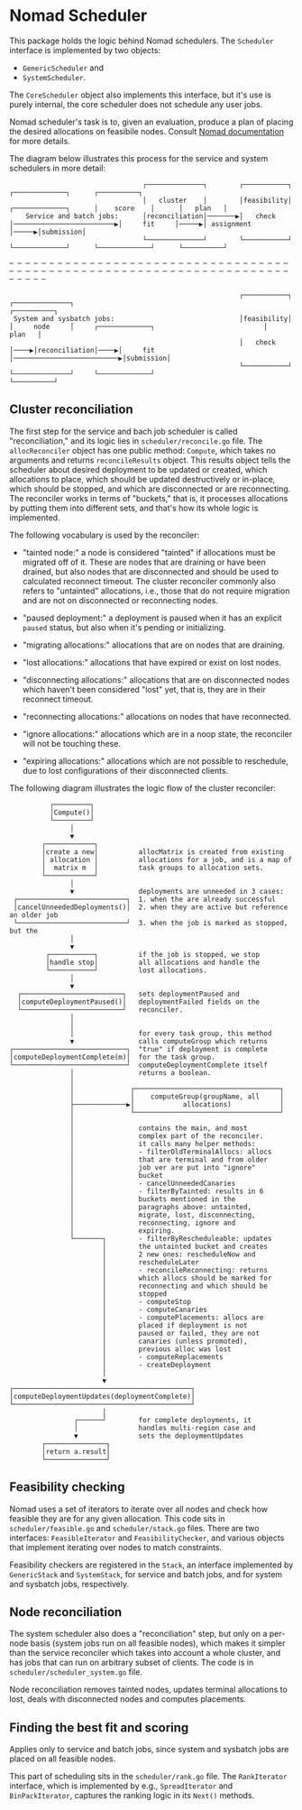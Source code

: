 # Nomad Scheduler

This package holds the logic behind Nomad schedulers. The `Scheduler` interface
is implemented by two objects:

- `GenericScheduler` and
- `SystemScheduler`.

The `CoreScheduler` object also implements this interface, but it's use is
purely internal, the core scheduler does not schedule any user jobs.

Nomad scheduler's task is to, given an evaluation, produce a plan of placing the
desired allocations on feasibile nodes. Consult [Nomad documentation][0] for
more details.

The diagram below illustrates this process for the service and system schedulers
in more detail:

```
                                 ┌──────────────┐        ┌───────────┐                                               ┌─────────────┐      ┌──────────┐
                                 │   cluster    │        │feasibility│                          ┌─────────────┐      │    score    │      │   plan   │
    Service and batch jobs:      │reconciliation│───────▶│   check   │─────────────────────────▶│     fit     │─────▶│ assignment  │─────▶│submission│
                                 └──────────────┘        └───────────┘                          └─────────────┘      └─────────────┘      └──────────┘

─ ─ ─ ─ ─ ─ ─ ─ ─ ─ ─ ─ ─ ─ ─ ─ ─ ─ ─ ─ ─ ─ ─ ─ ─ ─ ─ ─ ─ ─ ─ ─ ─ ─ ─ ─ ─ ─ ─ ─ ─ ─ ─ ─ ─ ─ ─ ─ ─ ─ ─ ─ ─ ─ ─ ─ ─ ─ ─ ─ ─ ─ ─ ─ ─ ─ ─ ─ ─ ─ ─ ─ ─ ─ ─

                                                         ┌───────────┐     ┌──────────────┐                                               ┌──────────┐
 System and sysbatch jobs:                               │feasibility│     │     node     │     ┌─────────────┐                           │   plan   │
                                                         │   check   │────▶│reconciliation│────▶│     fit     │──────────────────────────▶│submission│
                                                         └───────────┘     └──────────────┘     └─────────────┘                           └──────────┘
```

## Cluster reconciliation

The first step for the service and bach job scheduler is called
"reconciliation," and its logic lies in `scheduler/reconcile.go` file. The
`allocReconciler` object has one public method: `Compute`, which takes no
arguments and returns `reconcileResults` object. This results object tells the
scheduler about desired deployment to be updated or created, which allocations
to place, which should be updated destructively or in-place, which should be
stopped, and which are disconnected or are reconnecting. The reconciler works
in terms of "buckets," that is, it processes allocations by putting them into
different sets, and that's how its whole logic is implemented.

The following vocabulary is used by the reconciler:

- "tainted node:" a node is considered "tainted" if allocations must be migrated
off of it. These are nodes that are draining or have been drained, but also
nodes that are disconnected and should be used to calculated reconnect timeout.
The cluster reconciler commonly also refers to "untainted" allocations, i.e.,
those that do not require migration and are not on disconnected or reconnecting
nodes.

- "paused deployment:" a deployment is paused when it has an explicit `paused`
status, but also when it's pending or initializing.

- "migrating allocations:" allocations that are on nodes that are draining.

- "lost allocations:" allocations that have expired or exist on lost nodes.

- "disconnecting allocations:" allocations that are on disconnected nodes
which haven't been considered "lost" yet, that is, they are in their reconnect
timeout.

- "reconnecting allocations:" allocations on nodes that have reconnected.

- "ignore allocations:" allocations which are in a noop state, the reconciler
will not be touching these.

- "expiring allocations:" allocations which are not possible to reschedule, due
to lost configurations of their disconnected clients.

The following diagram illustrates the logic flow of the cluster reconciler:

```
          ┌─────────┐
          │Compute()│
          └─────────┘
               │
               ▼
        ┌────────────┐
        │create a new│          allocMatrix is created from existing
        │ allocation │          allocations for a job, and is a map of
        │  matrix m  │          task groups to allocation sets.
        └────────────┘
               │
               ▼                deployments are unneeded in 3 cases:
 ┌───────────────────────────┐  1. when the are already successful
 │cancelUnneededDeployments()│  2. when they are active but reference an older job
 └───────────────────────────┘  3. when the job is marked as stopped, but the
               │
               ▼
         ┌───────────┐          if the job is stopped, we stop
         │handle stop│          all allocations and handle the
         └───────────┘          lost allocations.
               │
               ▼
  ┌─────────────────────────┐   sets deploymentPaused and
  │computeDeploymentPaused()│   deploymentFailed fields on the
  └─────────────────────────┘   reconciler.
               │
               │
               │                for every task group, this method
               ▼                calls computeGroup which returns
┌────────────────────────────┐  "true" if deployment is complete
│computeDeploymentComplete(m)│  for the task group.
└────────────────────────────┘  computeDeploymentComplete itself
               │                returns a boolean.
               │
               │              ┌────────────────────────────────────┐
               │              │    computeGroup(groupName, all     │
               ├─────────────▶│            allocations)            │
               │              └────────────────────────────────────┘
               │
               │                contains the main, and most
               │                complex part of the reconciler.
               │                it calls many helper methods:
               │                - filterOldTerminalAllocs: allocs
               │                that are terminal and from older
               │                job ver are put into "ignore"
               │                bucket
               │                - cancelUnneededCanaries
               │                - filterByTainted: results in 6
               │                buckets mentioned in the
               │                paragraphs above: untainted,
               │                migrate, lost, disconnecting,
               │                reconnecting, ignore and
               │                expiring.
               └───────┐        - filterByRescheduleable: updates
                       │        the untainted bucket and creates
                       │        2 new ones: rescheduleNow and
                       │        rescheduleLater
                       │        - reconcileReconnecting: returns
                       │        which allocs should be marked for
                       │        reconnecting and which should be
                       │        stopped
                       │        - computeStop
                       │        - computeCanaries
                       │        - computePlacements: allocs are
                       │        placed if deployment is not
                       │        paused or failed, they are not
                       │        canaries (unless promoted),
                       │        previous alloc was lost
                       │        - computeReplacements
                       │        - createDeployment
                       │
                       ▼
┌────────────────────────────────────────────┐
│computeDeploymentUpdates(deploymentComplete)│
└────────────────────────────────────────────┘
                       │
                ┌──────┘        for complete deployments, it
                │               handles multi-region case and
                ▼               sets the deploymentUpdates
        ┌───────────────┐
        │return a.result│
        └───────────────┘
```

## Feasibility checking

Nomad uses a set of iterators to iterate over all nodes and check how feasible
they are for any given allocation. This code sits in `scheduler/feasible.go` and
`scheduler/stack.go` files. There are two interfaces: `FeasibleIterator` and
`FeasibilityChecker`, and various objects that implement iterating over nodes to
match constraints.

Feasibility checkers are registered in the `Stack`, an interface implemented by
`GenericStack` and `SystemStack`, for service and batch jobs, and for system and
sysbatch jobs, respectively.

## Node reconciliation

The system scheduler also does a "reconciliation" step, but only on a
per-node basis (system jobs run on all feasible nodes), which makes it
simpler than the service reconciler which takes into account a whole cluster,
and has jobs that can run on arbitrary subset of clients. The code is in
`scheduler/scheduler_system.go` file.

Node reconciliation removes tainted nodes, updates terminal allocations to lost,
deals with disconnected nodes and computes placements.

## Finding the best fit and scoring

Applies only to service and batch jobs, since system and sysbatch jobs are
placed on all feasible nodes.

This part of scheduling sits in the `scheduler/rank.go` file. The `RankIterator`
interface, which is implemented by e.g., `SpreadIterator` and `BinPackIterator`,
captures the ranking logic in its `Next()` methods.

[0]: https://developer.hashicorp.com/nomad/docs/concepts/scheduling/scheduling
